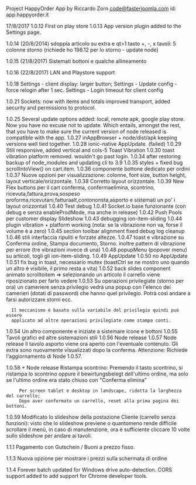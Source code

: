 Project HappyOrder App by
Riccardo Zorn code@fasterjoomla.com
id: app.happyorder.it

17/8/2017
1.0.12 First on play store
1.0.13 App version plugin added to the Settings page.

1.0.14  (20/8/2014)
  sdoppia articolo su extra e qt>1
  tasto +, -, x
  tavoli: 5 colonne
  storno (richiede ho 198.12 per lo storno - update node)

1.0.15 (21/8/2017)
  Sistemati bottoni e qualche allineamento

1.0.16 (22/8/2017)
  LAN and Playstore support

1.0.18
  Settings - client display: larger button;
  Settings - Update config - force relogin after 1 sec.
  Settings - Login timeout for client config

1.0.21
  Sockets: now with items and totals
    improved transport, added security and permissions to protocol.

1.0.25
  Several update options added: local, remote apk, google play store.
  Now you have no excuse not to update.
  Which entails, amongst the rest, that you have to make sure the current
  version of node released is compatible with the app.
1.0.27
  inAppBrowser + node/dist/apk keeping versions well tied together.
1.0.28
  ionic-native AppUpdate.
  (failed)
1.0.29
  Stili responsive, added vertical and cols-5
  Toast
  Vibration
1.0.30 toast vibration platform removed. wouldn't go past login.
1.0.34 after restoring backup of node_modules and updating cli to 3.9
1.0.35 styles + fixed bug scrollIntoView() on cart.item.
1.0.36 componente bottone dedicato per ordini
1.0.37 Nuove opzioni per visualizzazione: colonne, font size, button height,
      layout  verticale/orizzontale.
1.0.38 Corretto layout orizzontale.
1.0.39 New Flex buttons per il cart
        conferma, confermaelimina, scontrino, ricevuta,fattura,prova,sospeso
        proforma,ricevutani,fatturaalt,contononsta,asporto
      e sistemati un po' i layout orizzontali
1.0.40 Test debug
1.0.41 Socket.io base funzionante (con debug e senza enableProdMode,
        ma anche in release)
1.0.42 Push Pools per customer display
       Slideshow
1.0.43 debugging ion-item-sliding
1.0.44 plugin vibration + platform working
        (nota: se la vibrazione non va, forse il volume è a zero)
1.0.45 section toolbar alignment fixed
       debug log cleanup
1.0.46 stili interfaccia ripuliti e forzate altezze.
1.0.47 toast e vibrazione su Conferma ordine, Stampa documento, Storno.
       inoltre pattern di vibrazione per errore (tre vibrazioni invece di una)
1.0.48 popupMenu (popover menu) su articoli, togli gli ion-item-sliding.
1.0.49 AppUpdate
1.0.50 no AppUpdate
1.0.51 fix bug in toast, necessario mutex (toastCtrl se ne mostro uno quando un
        altro è visibile, il primo resta a vita)
1.0.52 back slides component animato
       scrolltoitem => selezionando un articolo il carrello viene riposizionato
          per farlo vedere
1.0.53 Su operazioni privilegiate (storno per ora) un cameriere senza privilegio
      vedrà una popup con l'elenco dei camerieri (dotati di password) che hanno quel privilegio. Potrà così andare a farsi autorizzare storni ecc.

      Il meccanismo è basato sulla variabile del privilegio quindi può essere
      applicato ad altre operazioni privilegiate come stampa conti.
1.0.54 Un altro componente e iniziate a sistemare icone e bottoni
1.0.55 Tavoli grafici ed altre sistemazioni stili
1.0.56 Node release
1.0.57 Node release
       Il tavolo asporto viene ora aperto con l'eventuale contenuto.
       Gli extra sono nuovamente visualizzati dopo la conferma.
       Attenzione: Richiede l'aggiornamento di Node 1.0.57.

1.0.58 + Node release
         Ristampa scontrino:   Premendo il tasto scontrino, si ristampa
           lo scontrino oppure il bewirtungsbelegt dell'ultimo ordine,
           ma solo se l'ultimo ordine
           era stato chiuso con "Conferma elimina"

         Per screen tablet e desktop in landscape, ridotta la larghezza del carrello;
         Dopo aver confermato un carrello, reset alla prima pagina dei bottoni.
1.0.59
    Modificato lo slideshow della postazione Cliente (carrello senza funzioni):
      visto che lo slideshow previene o quantomeno rende difficile scrollare
      il menù, in caso di manutenzione, ora è sufficiente
      cliccare 10 volte sullo slideshow per andare ai tavoli.

1.1.1
    Pagamento con Gutschein / Buoni a prezzo fisso.

1.1.3
    Nuova opzione per mostrare i prezzi sulla schermata di ordine

1.1.4
    Forever batch updated for Windows drive auto-detection.
    CORS support added to add support for Chrome developer tools.
